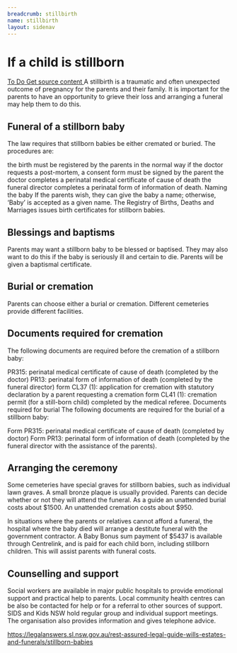 ```yaml
---
breadcrumb: stillbirth
name: stillbirth
layout: sidenav
---
```

# If a child is stillborn
<a class="au-progress-indicator__link au-progress-indicator__link--todo" href="#url">
      <span class="au-progress-indicator__status">To Do</span>
      Get source content
    </a>
<!-- <a class="au-progress-indicator__link au-progress-indicator__link--todo" href="#url">
          <span class="au-progress-indicator__status">To Do</span>
          Language and structure edit
    </a>
<a class="au-progress-indicator__link au-progress-indicator__link--todo" href="#url">
          <span class="au-progress-indicator__status">To Do</span>
          Researcher review
    </a>
<a class="au-progress-indicator__link au-progress-indicator__link--todo" href="#url">
          <span class="au-progress-indicator__status">To Do</span>
          User testing
    </a>
<a class="au-progress-indicator__link au-progress-indicator__link--todo" href="#url">
              <span class="au-progress-indicator__status">To Do</span>
          Stakeholder review/pair writing
    </a>
<a class="au-progress-indicator__link au-progress-indicator__link--todo" href="#url">
              <span class="au-progress-indicator__status">To Do</span>
              Live
    </a>
-->
A stillbirth is a traumatic and often unexpected outcome of pregnancy for the parents and their family. It is important for the parents to have an opportunity to grieve their loss and arranging a funeral may help them to do this.

## Funeral of a stillborn baby
The law requires that stillborn babies be either cremated or buried. The procedures are:

the birth must be registered by the parents in the normal way
if the doctor requests a post-mortem, a consent form must be signed by the parent
the doctor completes a perinatal medical certificate of cause of death
the funeral director completes a perinatal form of information of death.
Naming the baby
If the parents wish, they can give the baby a name; otherwise, ‘Baby’ is accepted as a given name. The Registry of Births, Deaths and Marriages issues birth certificates for stillborn babies.

## Blessings and baptisms
Parents may want a stillborn baby to be blessed or baptised. They may also want to do this if the baby is seriously ill and certain to die. Parents will be given a baptismal certificate.

## Burial or cremation
Parents can choose either a burial or cremation. Different cemeteries provide different facilities.

## Documents required for cremation
The following documents are required before the cremation of a stillborn baby:

PR315: perinatal medical certificate of cause of death (completed by the doctor)
PR13: perinatal form of information of death (completed by the funeral director)
form CL37 (1): application for cremation with statutory declaration by a parent requesting a cremation
form CL41 (1): cremation permit (for a still-born child) completed by the medical referee.
Documents required for burial
The following documents are required for the burial of a stillborn baby:

Form PR315: perinatal medical certificate of cause of death (completed by doctor)
Form PR13: perinatal form of information of death (completed by the funeral director with the assistance of the parents).

## Arranging the ceremony
Some cemeteries have special graves for stillborn babies, such as individual lawn graves. A small bronze plaque is usually provided. Parents can decide whether or not they will attend the funeral. As a guide an unattended burial costs about $1500. An unattended cremation costs about $950.

In situations where the parents or relatives cannot afford a funeral, the hospital where the baby died will arrange a destitute funeral with the government contractor. A Baby Bonus sum payment of $5437 is available through Centrelink, and is paid for each child born, including stillborn children. This will assist parents with funeral costs.

## Counselling and support
Social workers are available in major public hospitals to provide emotional support and practical help to parents. Local community health centres can be also be contacted for help or for a referral to other sources of support. SIDS and Kids NSW hold regular group and individual support meetings. The organisation also provides information and gives telephone advice.

https://legalanswers.sl.nsw.gov.au/rest-assured-legal-guide-wills-estates-and-funerals/stillborn-babies
